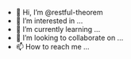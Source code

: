 - 👋 Hi, I’m @restful-theorem
- 👀 I’m interested in ...
- 🌱 I’m currently learning ...
- 💞️ I’m looking to collaborate on ...
- 📫 How to reach me ...

<!---
restful-theorem/restful-theorem is a ✨ special ✨ repository because its `README.md` (this file) appears on your GitHub profile.
You can click the Preview link to take a look at your changes.
--->
